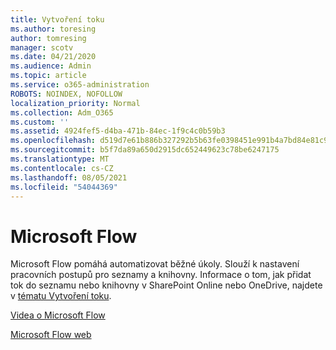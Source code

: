 ```yaml
---
title: Vytvoření toku
ms.author: toresing
author: tomresing
manager: scotv
ms.date: 04/21/2020
ms.audience: Admin
ms.topic: article
ms.service: o365-administration
ROBOTS: NOINDEX, NOFOLLOW
localization_priority: Normal
ms.collection: Adm_O365
ms.custom: ''
ms.assetid: 4924fef5-d4ba-471b-84ec-1f9c4c0b59b3
ms.openlocfilehash: d519d7e61b886b327292b5b63fe0398451e991b4a7bd84e81c9fac5cdb47fc0d
ms.sourcegitcommit: b5f7da89a650d2915dc652449623c78be6247175
ms.translationtype: MT
ms.contentlocale: cs-CZ
ms.lasthandoff: 08/05/2021
ms.locfileid: "54044369"
---
```

# <a name="microsoft-flow"></a>Microsoft Flow

Microsoft Flow pomáhá automatizovat běžné úkoly. Slouží k nastavení pracovních postupů pro seznamy a knihovny. Informace o tom, jak přidat tok do seznamu nebo knihovny v SharePoint Online nebo OneDrive, najdete v [tématu Vytvoření toku](https://go.microsoft.com/fwlink/?linkid=869408).
  
[Videa o Microsoft Flow](https://go.microsoft.com/fwlink/?linkid=864641)
  
[Microsoft Flow web](https://go.microsoft.com/fwlink/?linkid=864642)
  


